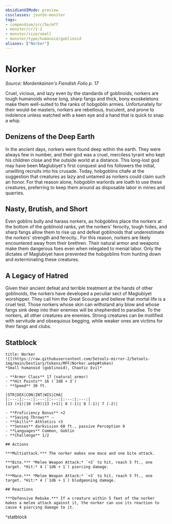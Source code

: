 ```yaml
---
obsidianUIMode: preview
cssclasses: json5e-monster
tags:
- compendium/src/5e/mff
- monster/cr/1-2
- monster/size/small
- monster/type/humanoid/goblinoid
aliases: ["Norker"]
---
```

# Norker
*Source: Mordenkainen's Fiendish Folio p. 17*  

Cruel, vicious, and lazy even by the standards of goblinoids, norkers are tough humanoids whose long, sharp fangs and thick, bony exoskeletons make them well-suited to the ranks of hobgoblin armies. Unfortunately for their would-be masters, norkers are rebellious, truculent, and prone to indolence unless watched with a keen eye and a hand that is quick to snap a whip.

## Denizens of the Deep Earth

In the ancient days, norkers were found deep within the earth. They were always few in number, and their god was a cruel, merciless tyrant who kept his children close and the outside world at a distance. This long-lost god may have been Maglubiyet's first conquest and his followers the initial, unwilling recruits into his crusade. Today, hobgoblins chafe at the suggestion that creatures as lazy and untamed as norkers could claim such an honor. For that reason alone, hobgoblin warlords are loath to use these creatures, preferring to keep them around as disposable labor in mines and quarries.

## Nasty, Brutish, and Short

Even goblins bully and harass norkers, as hobgoblins place the norkers at the bottom of the goblinoid ranks, yet the norkers' ferocity, tough hides, and sharp fangs allow them to rise up and defeat goblinoids that underestimate the norkers' strength and ferocity.. For this reason, norkers are likely encountered away from their brethren. Their natural armor and weapons make them dangerous foes even when relegated to menial labor. Only the dictates of Maglubiyet have prevented the hobgoblins from hunting down and exterminating these creatures.

## A Legacy of Hatred

Given their ancient defeat and terrible treatment at the hands of other goblinoids, the norkers have developed a peculiar sect of Maglubiyet worshipper. They call him the Great Scourge and believe that mortal life is a cruel test. Those norkers whose skin can withstand any blow and whose fangs sink deep into their enemies will be shepherded to paradise. To the norkers, all other creatures are enemies. Strong creatures can be mollified with servitude and obsequious begging, while weaker ones are victims for their fangs and clubs.

## Statblock

```ad-statblock
title: Norker
![](https://raw.githubusercontent.com/5etools-mirror-2/5etools-img/main/bestiary/tokens/MFF/Norker.webp#token)
*Small humanoid (goblinoid), Chaotic Evil*

- **Armor Class** 17 (natural armor)
- **Hit Points** 16 (`3d8 + 3`)
- **Speed** 30 ft.

|STR|DEX|CON|INT|WIS|CHA|
|:---:|:---:|:---:|:---:|:---:|:---:|
|13 (+1)|10 (+0)|13 (+1)| 8 (-1)| 8 (-1)| 7 (-2)|

- **Proficiency Bonus** +2
- **Saving Throws** ⏤
- **Skills** Athletics +3
- **Senses** darkvision 60 ft., passive Perception 9
- **Languages** Common, Goblin
- **Challenge** 1/2

## Actions

***Multiattack.*** The norker makes one mace and one bite attack.

***Bite.*** *Melee Weapon Attack:* `+3` to hit, reach 5 ft., one target. *Hit:* 4 (`1d6 + 1`) piercing damage.

***Mace.*** *Melee Weapon Attack:* `+3` to hit, reach 5 ft., one target. *Hit:* 4 (`1d6 + 1`) bludgeoning damage.

## Reactions

***Defensive Rebuke.*** If a creature within 5 feet of the norker makes a melee attack against it, the norker can use its reaction to cause 4 piercing damage to it.
```
^statblock